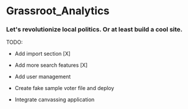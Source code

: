 # Grassroot_Analytics

### Let's revolutionize local politics. Or at least build a cool site.

TODO:

- Add import section [X]

- Add more search features [X]

- Add user management

- Create fake sample voter file and deploy 

- Integrate canvassing application
